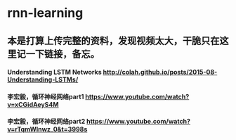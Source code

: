 # rnn-learning

## 本是打算上传完整的资料，发现视频太大，干脆只在这里记一下链接，备忘。

#### Understanding LSTM Networks http://colah.github.io/posts/2015-08-Understanding-LSTMs/
#### 李宏毅，循环神经网络part1 https://www.youtube.com/watch?v=xCGidAeyS4M
#### 李宏毅，循环神经网络part2 https://www.youtube.com/watch?v=rTqmWlnwz_0&t=3998s
